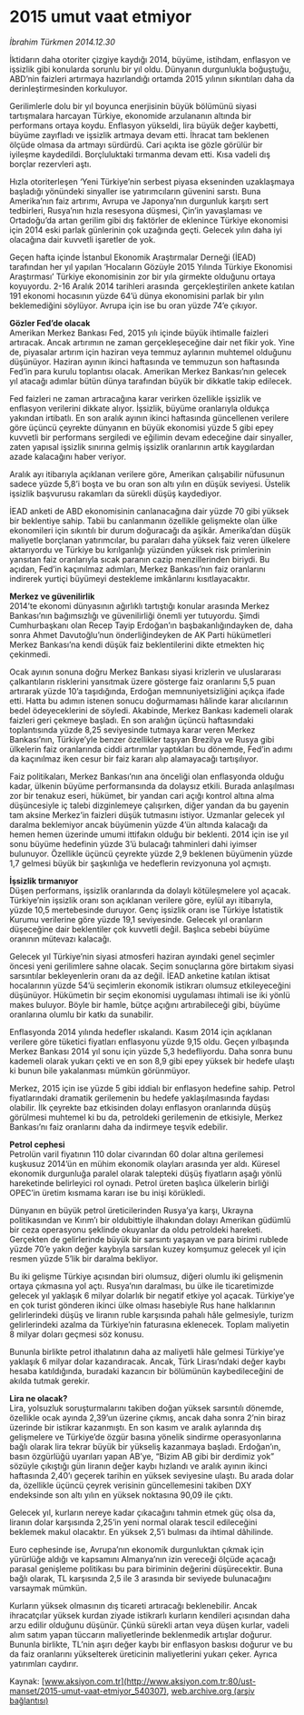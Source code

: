 # 2015 umut vaat etmiyor

*İbrahim Türkmen 2014.12.30*

<div class="pNewsDetailMainContent" itemprop="articleBody">
 <p>
  İktidarın daha otoriter çizgiye kaydığı 2014, büyüme, istihdam, enflasyon ve işsizlik gibi konularda sorunlu bir yıl oldu. Dünyanın durgunlukla boğuştuğu, ABD’nin faizleri artırmaya hazırlandığı ortamda 2015 yılının sıkıntıları daha da derinleştirmesinden korkuluyor.
 </p>
 <p>
  Gerilimlerle dolu bir yıl boyunca enerjisinin büyük bölümünü siyasi tartışmalara harcayan Türkiye, ekonomide arzulananın altında bir performans ortaya koydu. Enflasyon yükseldi, lira büyük değer kaybetti, büyüme zayıfladı ve işsizlik artmaya devam etti. İhracat tam beklenen ölçüde olmasa da artmayı sürdürdü. Cari açıkta ise gözle görülür bir iyileşme kaydedildi. Borçluluktaki tırmanma devam etti. Kısa vadeli dış borçlar rezervleri aştı.
 </p>
 <p>
  Hızla otoriterleşen ‘Yeni Türkiye’nin serbest piyasa ekseninden uzaklaşmaya başladığı yönündeki sinyaller ise yatırımcıların güvenini sarstı. Buna Amerika’nın faiz artırımı, Avrupa ve Japonya’nın durgunluk karşıtı sert tedbirleri, Rusya’nın hızla resesyona düşmesi, Çin’in yavaşlaması ve Ortadoğu’da artan gerilim gibi dış faktörler de eklenince Türkiye ekonomisi için 2014 eski parlak günlerinin çok uzağında geçti. Gelecek yılın daha iyi olacağına dair kuvvetli işaretler de yok.
 </p>
 <p>
  Geçen hafta içinde İstanbul Ekonomik Araştırmalar Derneği (İEAD) tarafından her yıl yapılan ‘Hocaların Gözüyle 2015 Yılında Türkiye Ekonomisi Araştırması’ Türkiye ekonomisinin zor bir yıla girmekte olduğunu ortaya koyuyordu. 2-16 Aralık 2014 tarihleri arasında  gerçekleştirilen ankete katılan 191 ekonomi hocasının yüzde 64’ü dünya ekonomisini parlak bir yılın beklemediğini söylüyor. Avrupa için ise bu oran yüzde 74’e çıkıyor.
 </p>
 <p>
  <strong>
   Gözler Fed’de olacak
  </strong>
  <br/>
  Amerikan Merkez Bankası Fed, 2015 yılı içinde büyük ihtimalle faizleri artıracak. Ancak artırımın ne zaman gerçekleşeceğine dair net fikir yok. Yine de, piyasalar artırım için haziran veya temmuz aylarının muhtemel olduğunu düşünüyor. Haziran ayının ikinci haftasında ve temmuzun son haftasında Fed’in para kurulu toplantısı olacak. Amerikan Merkez Bankası’nın gelecek yıl atacağı adımlar bütün dünya tarafından büyük bir dikkatle takip edilecek.
 </p>
 <p>
  Fed faizleri ne zaman artıracağına karar verirken özellikle işsizlik ve enflasyon verilerini dikkate alıyor. İşsizlik, büyüme oranlarıyla oldukça yakından irtibatlı. En son aralık ayının ikinci haftasında güncellenen verilere göre üçüncü çeyrekte dünyanın en büyük ekonomisi yüzde 5 gibi epey kuvvetli bir performans sergiledi ve eğilimin devam edeceğine dair sinyaller, zaten yapısal işsizlik sınırına gelmiş işsizlik oranlarının artık kaygılardan azade kalacağını haber veriyor.
 </p>
 <p>
  Aralık ayı itibarıyla açıklanan verilere göre, Amerikan çalışabilir nüfusunun sadece yüzde 5,8’i boşta ve bu oran son altı yılın en düşük seviyesi. Üstelik işsizlik başvurusu rakamları da sürekli düşüş kaydediyor.
 </p>
 <p>
  İEAD anketi de ABD ekonomisinin canlanacağına dair yüzde 70 gibi yüksek bir beklentiye sahip. Tabii bu canlanmanın özellikle gelişmekte olan ülke ekonomileri için sıkıntılı bir durum doğuracağı da aşikâr. Amerika’dan düşük maliyetle borçlanan yatırımcılar, bu paraları daha yüksek faiz veren ülkelere aktarıyordu ve Türkiye bu kırılganlığı yüzünden yüksek risk primlerinin yansıtan faiz oranlarıyla sıcak paranın cazip menzillerinden biriydi. Bu açıdan, Fed’in kaçınılmaz adımları, Merkez Bankası’nın faiz oranlarını indirerek yurtiçi büyümeyi destekleme imkânlarını kısıtlayacaktır.
 </p>
 <p>
  <strong>
   Merkez ve güvenilirlik
  </strong>
  <br/>
  2014’te ekonomi dünyasının ağırlıklı tartıştığı konular arasında Merkez Bankası’nın bağımsızlığı ve güvenilirliği önemli yer tutuyordu. Şimdi Cumhurbaşkanı olan Recep Tayip Erdoğan’ın başbakanlığındayken de, daha sonra Ahmet Davutoğlu’nun önderliğindeyken de AK Parti hükümetleri Merkez Bankası’na kendi düşük faiz beklentilerini dikte etmekten hiç çekinmedi.
 </p>
 <p>
  Ocak ayının sonuna doğru Merkez Bankası siyasi krizlerin ve uluslararası çalkantıların risklerini yansıtmak üzere gösterge faiz oranlarını 5,5 puan artırarak yüzde 10’a taşıdığında, Erdoğan memnuniyetsizliğini açıkça ifade etti. Hatta bu adımın istenen sonucu doğurmaması hâlinde karar alıcılarının bedel ödeyeceklerini de söyledi. Akabinde, Merkez Bankası kademeli olarak faizleri geri çekmeye başladı. En son aralığın üçüncü haftasındaki toplantısında yüzde 8,25 seviyesinde tutmaya karar veren Merkez Bankası’nın, Türkiye’yle benzer özellikler taşıyan Brezilya ve Rusya gibi ülkelerin faiz oranlarında ciddi artırımlar yaptıkları bu dönemde, Fed’in adımı da kaçınılmaz iken cesur bir faiz kararı alıp alamayacağı tartışılıyor.
 </p>
 <p>
  Faiz politikaları, Merkez Bankası’nın ana önceliği olan enflasyonda olduğu kadar, ülkenin büyüme performansında da dolaysız etkili. Burada anlaşılması zor bir tenakuz eseri, hükümet, bir yandan cari açığı kontrol altına alma düşüncesiyle iç talebi dizginlemeye çalışırken, diğer yandan da bu gayenin tam aksine Merkez’in faizleri düşük tutmasını istiyor. Uzmanlar gelecek yıl daralma beklemiyor ancak büyümenin yüzde 4’ün altında kalacağı da hemen hemen üzerinde umumi ittifakın olduğu bir beklenti. 2014 için ise yıl sonu büyüme hedefinin yüzde 3’ü bulacağı tahminleri dahi iyimser bulunuyor. Özellikle üçüncü çeyrekte yüzde 2,9 beklenen büyümenin yüzde 1,7 gelmesi büyük bir şaşkınlığa ve hedeflerin revizyonuna yol açmıştı.
 </p>
 <p>
  <strong>
   İşsizlik tırmanıyor
  </strong>
  <br/>
  Düşen performans, işsizlik oranlarında da dolaylı kötüleşmelere yol açacak. Türkiye’nin işsizlik oranı son açıklanan verilere göre, eylül ayı itibarıyla, yüzde 10,5 mertebesinde duruyor. Genç işsizlik oranı ise Türkiye İstatistik Kurumu verilerine göre yüzde 19,1 seviyesinde. Gelecek yıl oranların düşeceğine dair beklentiler çok kuvvetli değil. Başlıca sebebi büyüme oranının mütevazı kalacağı.
 </p>
 <p>
  Gelecek yıl Türkiye’nin siyasi atmosferi haziran ayındaki genel seçimler öncesi yeni gerilimlere sahne olacak. Seçim sonuçlarına göre birtakım siyasi sarsıntılar bekleyenlerin oranı da az değil. İEAD anketine katılan iktisat hocalarının yüzde 54’ü seçimlerin ekonomik istikrarı olumsuz etkileyeceğini düşünüyor. Hükümetin bir seçim ekonomisi uygulaması ihtimali ise iki yönlü makes buluyor. Böyle bir hamle, bütçe açığını artırabileceği gibi, büyüme oranlarına olumlu bir katkı da sunabilir.
 </p>
 <p>
  Enflasyonda 2014 yılında hedefler ıskalandı. Kasım 2014 için açıklanan verilere göre tüketici fiyatları enflasyonu yüzde 9,15 oldu. Geçen yılbaşında Merkez Bankası 2014 yıl sonu için yüzde 5,3 hedefliyordu. Daha sonra bunu kademeli olarak yukarı çekti ve en son 8,9 gibi epey yüksek bir hedefe ulaştı ki bunun bile yakalanması mümkün görünmüyor.
 </p>
 <p>
  Merkez, 2015 için ise yüzde 5 gibi iddialı bir enflasyon hedefine sahip. Petrol fiyatlarındaki dramatik gerilemenin bu hedefe yaklaşılmasında faydası olabilir. İlk çeyrekte baz etkisinden dolayı enflasyon oranlarında düşüş görülmesi muhtemel ki bu da, petroldeki gerilemenin de etkisiyle, Merkez Bankası’nı faiz oranlarını daha da indirmeye teşvik edebilir.
 </p>
 <p>
  <strong>
   Petrol cephesi
  </strong>
  <br/>
  Petrolün varil fiyatının 110 dolar civarından 60 dolar altına gerilemesi kuşkusuz 2014’ün en mühim ekonomik olayları arasında yer aldı. Küresel ekonomik durgunluğa paralel olarak talepteki düşüş fiyatların aşağı yönlü hareketinde belirleyici rol oynadı. Petrol üreten başlıca ülkelerin birliği OPEC’in üretim kısmama kararı ise bu inişi körükledi.
 </p>
 <p>
  Dünyanın en büyük petrol üreticilerinden Rusya’ya karşı, Ukrayna politikasından ve Kırım’ı bir oldubittiyle ilhakından dolayı Amerikan güdümlü bir ceza operasyonu şeklinde okuyanlar da oldu petroldeki hareketi. Gerçekten de gelirlerinde büyük bir sarsıntı yaşayan ve para birimi rublede yüzde 70’e yakın değer kaybıyla sarsılan kuzey komşumuz gelecek yıl için resmen yüzde 5’lik bir daralma bekliyor.
 </p>
 <p>
  Bu iki gelişme Türkiye açısından biri olumsuz, diğeri olumlu iki gelişmenin ortaya çıkmasına yol açtı. Rusya’nın daralması, bu ülke ile ticaretimizde gelecek yıl yaklaşık 6 milyar dolarlık bir negatif etkiye yol açacak. Türkiye’ye en çok turist gönderen ikinci ülke olması hasebiyle Rus hane halklarının gelirlerindeki düşüş ve liranın ruble karşısında pahalı hâle gelmesiyle, turizm gelirlerindeki azalma da Türkiye’nin faturasına eklenecek. Toplam maliyetin 8 milyar doları geçmesi söz konusu.
 </p>
 <p>
  Bununla birlikte petrol ithalatının daha az maliyetli hâle gelmesi Türkiye’ye yaklaşık 6 milyar dolar kazandıracak. Ancak, Türk Lirası’ndaki değer kaybı hesaba katıldığında, buradaki kazancın bir bölümünün kaybedileceğini de akılda tutmak gerekir.
 </p>
 <p>
  <strong>
   Lira ne olacak?
  </strong>
  <br/>
  Lira, yolsuzluk soruşturmalarını takiben doğan yüksek sarsıntılı dönemde, özellikle ocak ayında 2,39’un üzerine çıkmış, ancak daha sonra 2’nin biraz üzerinde bir istikrar kazanmıştı. En son kasım ve aralık aylarında dış gelişmelere ve Türkiye’de özgür basına yönelik sindirme operasyonlarına bağlı olarak lira tekrar büyük bir yükseliş kazanmaya başladı. Erdoğan’ın, basın özgürlüğü uyarıları yapan AB’ye, “Bizim AB gibi bir derdimiz yok” sözüyle çıkıştığı gün liranın değer kaybı hızlandı ve aralık ayının ikinci haftasında 2,40’ı geçerek tarihin en yüksek seviyesine ulaştı. Bu arada dolar da, özellikle üçüncü çeyrek verisinin güncellemesini takiben DXY endeksinde son altı yılın en yüksek noktasına 90,09 ile çıktı.
 </p>
 <p>
  Gelecek yıl, kurların nereye kadar çıkacağını tahmin etmek güç olsa da, liranın dolar karşısında 2,25’in yeni normal olarak tescil edileceğini beklemek makul olacaktır. En yüksek 2,5’i bulması da ihtimal dâhilinde.
 </p>
 <p>
  Euro cephesinde ise, Avrupa’nın ekonomik durgunluktan çıkmak için yürürlüğe aldığı ve kapsamını Almanya’nın izin vereceği ölçüde açacağı parasal genişleme politikası bu para biriminin değerini düşürecektir. Buna bağlı olarak, TL karşısında 2,5 ile 3 arasında bir seviyede bulunacağını varsaymak mümkün.
 </p>
 <p>
  Kurların yüksek olmasının dış ticareti artıracağı beklenebilir. Ancak ihracatçılar yüksek kurdan ziyade istikrarlı kurların kendileri açısından daha arzu edilir olduğunu düşünür. Çünkü sürekli artan veya düşen kurlar, vadeli alım satım yapan tüccarın maliyetlerinde beklenmedik artışlar doğurur. Bununla birlikte, TL’nin aşırı değer kaybı bir enflasyon baskısı doğurur ve bu da faiz oranlarını yükselterek üreticinin maliyetlerini yukarı çeker. Ayrıca yatırımları caydırır.
  <br/>
 </p>
</div>


Kaynak: [www.aksiyon.com.tr](http://www.aksiyon.com.tr:80/ust-manset/2015-umut-vaat-etmiyor_540307), [web.archive.org (arşiv bağlantısı)](http://web.archive.org/web/20150529213822/http://www.aksiyon.com.tr:80/ust-manset/2015-umut-vaat-etmiyor_540307)
